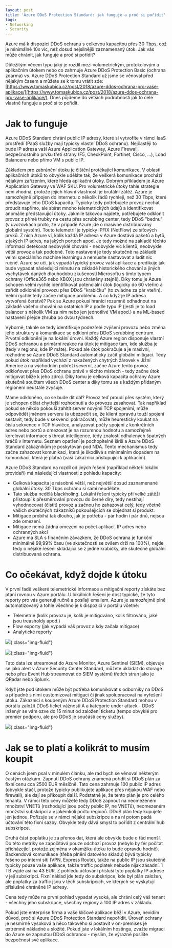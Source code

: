 ```yaml
---
layout: post
title: 'Azure DDoS Protection Standard: jak funguje a proč si pořídit'
tags:
- Networking
- Security
---
```

Azure má k dispozici DDoS ochranu s celkovou kapacitou přes 30 Tbps, což je minimálně 10x víc, než dosud nejsilnější zaznamenaný útok. Jak vás může chránit, jak funguje a proč si pořídit?

Důležitým věcem typu jaký je rozdíl mezi volumetrickým, protokolovým a aplikačním útokem nebo co zahrnuje Azure DDoS Protection Basic (ochrana zdarma) vs. Azure DDoS Protection Standard už jsme se věnoval před nějakým časem a můžete se k tomu vrátit zde: [https://www.tomaskubica.cz/post/2018/azure-ddos-ochrana-pro-vase-aplikace/](https://www.tomaskubica.cz/post/2018/azure-ddos-ochrana-pro-vase-aplikace/). Dnes půjdeme do větších podrobností jak to celé vlastně funguje a proč si to pořídit.

# Jak to funguje
Azure DDoS Standard chrání public IP adresy, které si vytvoříte v rámci IaaS prostředí (PaaS služby mají typicky vlastní DDoS ochranu). Nejčastěji to bude IP adresa vaší Azure Application Gateway, Azure Firewall, bezpečnostního prvku třetí strany (F5, CheckPoint, Fortinet, Cisco, ...), Load Balanceru nebo přímo VM s public IP.

Základem pro zabránění útoku je čištění protékající komunikace. V oblasti aplikačních útoků to obvykle uděláte tak, že veškerá komunikace prochází nějakým zařízením, které hledá aplikační útoky. Dobrým příkladem je Azure Application Gateway ve WAF SKU. Pro volumetrické útoky tahle strategie není vhodná, protože jejich hlavní vlastností je brutální zátěž. Azure je samozřejmě připojen do internetu o několik řádů rychleji, než 30 Tbps, které představuje jeho DDoS kapacita. Typicky tedy potřebujete provoz nechat proudit napřímo, ale sbírat mnoho telemetrických údajů a identifikovat anomálie představující útoky. Jakmile takovou najdete, potřebujete odklonit provoz z přímé trubky na cestu přes scrubbing center, tedy DDoS "bednu" (v uvozovkách proto, že v případě Azure jde o masivně distribuovaný globální systém). Touto telemetrií je typicky IPFIX (NetFlow) ze síťových prvků. Z nich Azure ví, kolik každá IP adresa v Azure dostává paketů a bytů, z jakých IP adres, na jakých portech apod. Je tedy možné na základě těchto informací detekovat neobvyklé chování - neobvykle víc klientů, neobvykle větší provoz a tak podobně. Toto nastavení je tedy skutečně na základě velmi speciálního machine learningu a nemusíte nastavovat a ladit nic ručně. Azure se učí, jak vypadá typický provoz vaší aplikace a predikuje jak bude vypadat následující minutu na základě historického chování a jiných vychytávek daných dlouhodobu zkušeností Microsoftu s tímto typem ochrany (Office365 nebo XBOX jsou chráněny stejně). Díky tomu je Azure schopen velmi rychle identifikovat potenciální útok (logicky do 60 vteřin) a zařídit odklonění provozu přes DDoS "krabičku" (to zvládne za pár vteřin). Velmi rychle tedy začne mitigace problému. A co když je IP adresa vytvořená čerstvě? Pak se Azure pokusí hranici rozumně odhadnout na základě vašeho chování na ostatních IP a podle typu IP (jestli je to load balancer s několik VM za ním nebo jen jednotlivé VM apod.) a na ML-based nastavení přejde zhruba po dvou týdnech.

Výborně, takhle se tedy identifikuje podezřelé zvýšení provozu nebo změna jeho struktury a komunikace se odkloní přes DDoS scrubbing centrum. Prvotní odklonění je na lokální úrovni. Každý Azure region disponuje vlastní DDoS ochranou a primární reakce na útok je mitigace tam, kde služba je (tedy v regionu, kde IP máte). Pokud ale útok pokračuje a je masivní, rozhodne se Azure DDoS Standard automaticky začít globální mitigaci. Tedy pokud útok například vychází z nakažených chytrých žárovek v Jižní Americe a na východním pobřeží severní, začne Azure tento provoz odkloňovat přes DDoS ochranu právě v těchto místech - tedy začne útok mitigovat blíže k jeho zdroji. Díky tomu je celková kapacita ochrany Azure skutečně součtem všech DDoS center a díky tomu se s každým přidaným regionem neustále zvyšuje.

Máme odkloněno, co se bude dít dál? Provoz teď proudí přes systém, který je schopen dělat chytřejší rozhodnutí a do provozu zasahovat. Tak například pokud se někdo pokouší zahltit server novými TCP spojeními, může odpovědět jménem serveru (a ubezpečit se, že klient opravdu touží spojení sestavit, tedy bude v sekvenci pokračovat), může heuresticky koukat na čísla sekvence v TCP hlavičce, analyzovat počty spojení z konkrétních adres nebo portů a omezovat je na rozumnou hodnotu a samozřejmě korelovat informace s threat intelligence, tedy znalostí odhalených špatných hráčů v Internetu. Seznam opatření je pochopitelně širší a Azure DDoS Standard zákazníkům je poskytován pod NDA. Tento mechanismus tedy začne zahazovat komunikaci, která je škodlivá s minimálním dopadem na komunikaci, která je platná (vaši zákazníci přistupující k aplikacím).

Azure DDoS Standard na rozdíl od jiných řešení (například někteří lokální provideři) má následující vlastnosti z pohledu kapacity:
- Celková kapacita je násobně větší, než největší dosud zaznamenané globální útoky. 30 Tbps ochranu si sami neuděláte.
- Tato služba nedělá blackholing. Lokální řešení typicky při velké zátěži přistoupí k přesměrování provozu do černé díry, tedy nestíhají vyhodnocovat (čistit) provoz a začnou ho zahazovat celý, tedy včetně vašich skutečných zákazníků pokoušejících se objednat si produkt.
- Mitigace probíhá tak dlouho, jak je potřeba - pár hodin i pár dnů, nejsou zde omezení.
- Mitigace nemá žádná omezení na počet aplikací, IP adres nebo ochranných akcí
- Azure má SLA s finančním závazkem, že DDoS ochrana je funkční minimálně 99,99% času (ve skutečnosti se ovšem drží na 100%), nejde tedy o nějaké řešení skládající se z jedné krabičky, ale skutečně globální distribuovaná ochrana.

# Co očekávat, když dojde k útoku
V první řadě veškeré telemetrické informace a mitigační reporty získáte bez ptaní rovnou v Azure portálu. U lokálních řešení je dost typické, že tyto reporty pro vás generují ručně a posílají emailem. Azure je samozřejmě plně automatizovaný a tohle všechno je k dispozici v portálu včetně:
- Telemetrie (kolik provozu je, kolik je mitigováno, kolik filtrováno, jaké jsou treasholdy apod.)
- Flow exporty (jak vypadá váš provoz a kdy začala mitigace)
- Analytické reporty
  
![](/images/2020/2020-02-12-07-24-37.png){:class="img-fluid"}

![](/images/2020/2020-02-12-07-24-55.png){:class="img-fluid"}

Tato data lze streamovat do Azure Monitor, Azure Sentinel (SIEM), objevuje se jako alert v Azure Security Center Standard, můžete ukládat do storage nebo přes Event Hub streamovat do SIEM systémů třetích stran jako je QRadar nebo Splunk.

Když jste pod útokem může být potřeba komunikovat s odborníky na DDoS a případně s nimi customizovat mitigaci či jinak spolupracovat na vyřešení útoku. Zákazníci s koupeným Azure DDoS Protection Standard mohou v portálu založit DDoS ticket vážnosti A a kategorie under attack - DDoS inženýr se vám ozve do 15 minut od založení ticketu (tempo obvyklé pro premier podporu, ale pro DDoS je součástí ceny služby).

![](/images/2020/2020-02-12-07-36-55.png){:class="img-fluid"}

# Jak se to platí a kolikrát to musím koupit
O cenách jsem psal v minulém článku, ale rád bych se věnoval některým častým otázkám. Zapnutí DDoS ochrany znamená pořídit si DDoS plán za fixní cenu cca 2500 EUR měsíčně. Tato cena zahrnuje 100 public IP adres (obvykle stačí, protože typicky publikujete aplikace přes nějakou WAF nebo firewall), ale dají se přikoupit další. Podstatné je, že tento plán je pro celého tenanta. V rámci této ceny můžete tedy DDoS zapnout na neomezeném množství VNETů (rozhodující jsou počty public IP, ne VNETů), neomezeném množství subskripcí a v jakémkoli počtu regionů. DDoS plán tedy kupujete jen jednou. Pořizuje se v rámci nějaké subskripce a na ní potom padá účtování této fixní sazby. Obvykle tedy dává smysl to pořídit z centrální hub subskripce. 

Druhá část poplatku je za přenos dat, která ale obvykle bude o řád menší. Do této metriky se započítává pouze odchozí provoz (nebylo by fér počítat přicházející, protože zejména v okamžiku útoku to bude opravdu hodně). Backendová komunikace (třeba plnění datového skladu) bývá typicky řešeno po interní síti (VPN, Express Route), takže na public IP jsou skutečně typicky pouze vaše aplikace, takže traffic poplatek nebude nijak zásadní. 1 TB vyjde asi na 43 EUR. Z pohledu účtování přísluší tyto poplatky IP adrese v její subskripci. Fixní náklad jde tedy do subskripce, kde byl plán založen, ale poplatky za traffic jsou v těch subskripcích, ve kterých se vyskytují příslušné chráněné IP adresy.

Cena tedy může na první pohlad vypadat vysoká, ale chrání celý váš tenant - všechny jeho subskripce, všechny regiony a 100 IP adres v základu.



Pokud jste enterprise firma a vaše klíčové aplikace běží v Azure, nevidím důvod, proč si Azure DDoS Protection Standard nepořídit. Úroveň ochrany je nesmírně vysoková a něco takového si postavit v on-premises je extrémně nákladné a složité. Pokud jste v lokálním hostingu, zvažte migraci do Azure se zapnutou DDoS ochranou - myslím, že výrazně posílíte bezpečnost své aplikace.